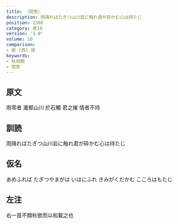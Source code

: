 ```yaml
---
title: （問答）
description: 雨降ればたぎつ山川岩に触れ君が砕かむ心は持たじ
position: 2308
category: 巻10
version: '1.0'
volume: 10
comparison:
- 歌 [西] 謌
keywords:
- 秋相聞
- 問答
---
```


## 原文

雨零者 瀧都山川 於石觸 君之摧 情者不持

## 訓読

雨降ればたぎつ山川岩に触れ君が砕かむ心は持たじ

## 仮名

あめふれば たぎつやまがは いはにふれ きみがくだかむ こころはもたじ

## 左注

右一首不類秋歌而以和載之也
